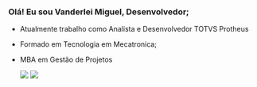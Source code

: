 ### Olá! Eu sou Vanderlei Miguel, Desenvolvedor;
- Atualmente trabalho como Analista e Desenvolvedor TOTVS Protheus
- Formado em Tecnologia em Mecatronica;
- MBA em Gestão de Projetos

   
  <a href = "mailto:vanderlei.m@prosperasistemas.com.brm"><img src="https://img.shields.io/badge/Microsoft_Outlook-0078D4?style=for-the-badge&logo=microsoft-outlook&logoColor=white"></a>
  <a href="https://www.linkedin.com/in/vanderleimiguel" target="_blank"><img src="https://img.shields.io/badge/-LinkedIn-%230077B5?style=for-the-badge&logo=linkedin&logoColor=white" target="_blank"></a> 
